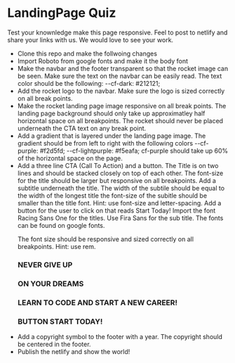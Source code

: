 # LandingPage Quiz
 Test your knownledge make this page responsive. 
 Feel to post to netlify and share your links with us. We would love to see your work. 

<ul>
<li>Clone this repo and make the follwoing changes</li>
<li>Import Roboto from google fonts and make it the body font</li>
<li>
 Make the navbar and the footer transparent so that the rocket image can be seen. Make sure the text on the navbar can be easily read. The text color should be the following:
 --cf-dark: #212121;
 </li>
 <li>
Add the rocket logo to the navbar. Make sure the logo is sized correctly on all break points. 
</li>
<li>
 Make the rocket landing page image responsive on all break points. The landing page background should only take up approximatley half horizontal space on all breakpoints. The rocket should never be placed underneath the CTA text on any break point.
</li>
<li>
 Add a gradient that is layered under the landing page image. The gradient should be from left to right with the following colors
 --cf-purple: #f2d5fd;  
 --cf-lightpurple: #f5eafa; 
 cf-purple should take up 60% of the horizontal space on the page.
</li>
<li>
 Add a three line CTA (Call To Action) and a button. The Title is on two lines and should be stacked closely on top of each other. The font-size for the title should be larger but responsive on all breakpoints. Add a subtitle underneath the title. The width of the subtile should be equal to the width of the longest title the font-size of the subitle should be smaller than the title font. Hint: use font-size and letter-spacing. Add a button for the user to click on that reads Start Today! Import the font Racing Sans One for the titles. Use Fira Sans for the sub title. The fonts can be found on google fonts.
 
 The font size should be responsive and sized correctly on all breakpoints. Hint: use rem.


 ### NEVER GIVE UP
 ### ON YOUR DREAMS
 ### LEARN TO CODE AND START A NEW CAREER!
 ### BUTTON START TODAY!
</li>
<li>
  Add a copyright symbol to the footer with a year. The copyright should be centered in the footer.  
</li>
<li>Publish the netlify and show the world!</li>
</ul>


